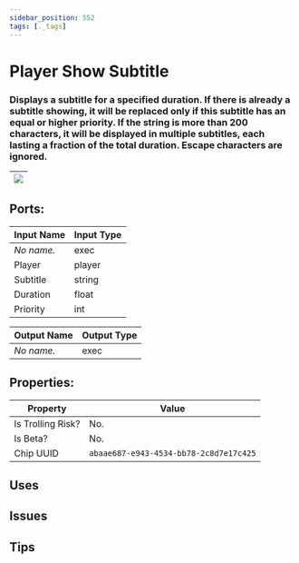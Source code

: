 ```yaml
---
sidebar_position: 552
tags: [._tags]
---
```


# Player Show Subtitle


### Displays a subtitle for a specified duration. If there is already a subtitle showing, it will be replaced only if this subtitle has an equal or higher priority. If the string is more than 200 characters, it will be displayed in multiple subtitles, each lasting a fraction of the total duration. Escape characters are ignored.

| ![](https://images-ext-2.discordapp.net/external/MPmIaQzlEPmgGWlgi-WxBBXt0Bjv_zWPkg1y1f_sy3s/https/www.recroomcircuits.com/image/circuit/absolute-value?width=206&height=108) |
|-----|

## Ports:

| Input Name | Input Type |
|-----------|-----------|
| *No name.* | exec |
| Player | player |
| Subtitle | string |
| Duration | float |
| Priority | int |

| Output Name | Output Type |
|-----------|-----------|
| *No name.* | exec |

## Properties:

| Property  | Value |
|-------------------|-----------|
| Is Trolling Risk? | No. |
| Is Beta? | No. |
| Chip UUID | `abaae687-e943-4534-bb78-2c8d7e17c425` |

## Uses

## Issues

## Tips
